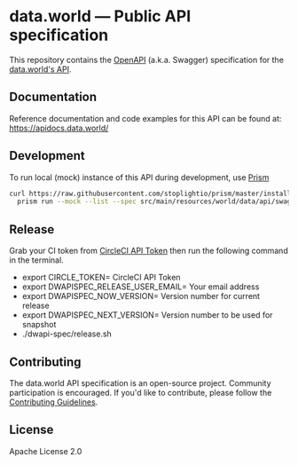 # data.world — Public API specification

This repository contains the [OpenAPI](https://github.com/OAI/OpenAPI-Specification) (a.k.a.
Swagger) specification for the [data.world's API](https://apidocs.data.world/).

## Documentation

Reference documentation and code examples for this API can be found at:
https://apidocs.data.world/

## Development

To run local (mock) instance of this API during development, use [Prism](http://stoplight.io/platform/prism/)
```bash
curl https://raw.githubusercontent.com/stoplightio/prism/master/install.sh | sudo sh &&
  prism run --mock --list --spec src/main/resources/world/data/api/swagger.json
```

## Release 

Grab your CI token from [CircleCI API Token](https://circleci.com/account/api) then run the following command in the terminal.
 * export CIRCLE_TOKEN= CircleCI API Token
 * export DWAPISPEC_RELEASE_USER_EMAIL= Your email address
 * export DWAPISPEC_NOW_VERSION= Version number for current release
 * export DWAPISPEC_NEXT_VERSION= Version number to be used for snapshot
 * ./dwapi-spec/release.sh 

## Contributing

The data.world API specification is an open-source project. Community participation is encouraged.
If you'd like to contribute, please follow the [Contributing Guidelines](CONTRIBUTING.md).

## License

Apache License 2.0
